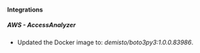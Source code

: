 #### Integrations
##### AWS - AccessAnalyzer
- Updated the Docker image to: *demisto/boto3py3:1.0.0.83986*.

